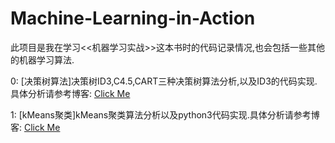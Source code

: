 # Machine-Learning-in-Action

此项目是我在学习<<机器学习实战>>这本书时的代码记录情况,也会包括一些其他的机器学习算法.

0: [决策树算法]决策树ID3,C4.5,CART三种决策树算法分析,以及ID3的代码实现.具体分析请参考博客:
[Click Me](https://fja0kl.github.io/2018/11/25/%E5%86%B3%E7%AD%96%E6%A0%91/)

1: [kMeans聚类]kMeans聚类算法分析以及python3代码实现.具体分析请参考博客:
[Click Me](http://fja0kl.coding.me/2018/11/26/kMeans%E8%81%9A%E7%B1%BB/)
